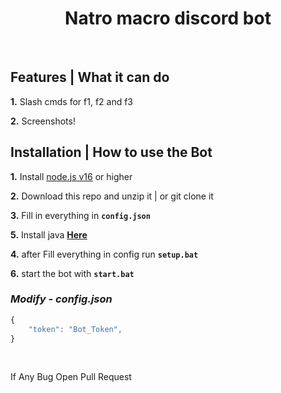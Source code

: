 <h1 align="center">
Natro macro discord bot </h1><br/>

## **Features | What it can do**

**1.** Slash cmds for f1, f2 and f3

**2.** Screenshots!

## **Installation | How to use the Bot**

**1.** Install [node.js v16](https://nodejs.org/en/) or higher

**2.** Download this repo and unzip it | or git clone it

**3.** Fill in everything in **`config.json`**

**5.** Install java **[Here](https://www.java.com/en/download/)**

**4.** after Fill everything in config run **`setup.bat`**

**6.** start the bot with **`start.bat`**
<br/>

### _Modify - config.json_

```javascript
{
    "token": "Bot_Token",
}
```

<br/>

If Any Bug Open Pull Request
